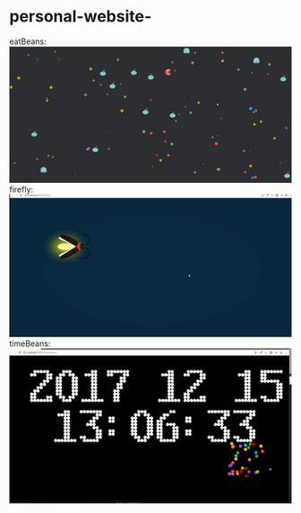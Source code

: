 # personal-website-
eatBeans:
![image](https://github.com/strangerDemon/personal-website-/blob/master/src/components/h5Canvas/eatBeans/eatBeans.gif)
firefly:
![image](https://github.com/strangerDemon/personal-website-/blob/master/src/components/c3Animation/fireFly/firefly.gif)
timeBeans:
![image](https://github.com/strangerDemon/personal-website-/blob/master/src/components/h5Canvas/timeBeans/timeBeans.gif)